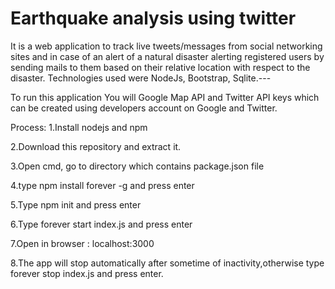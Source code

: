 # Earthquake analysis using twitter
It is a web application to track live tweets/messages from social networking sites and in case of an alert of a natural disaster alerting registered users by sending mails to them based on their relative location with respect to the disaster. Technologies used were NodeJs, Bootstrap, Sqlite.---

To run this application
You will Google Map API and Twitter API keys which can be created using developers account on Google and Twitter.

Process:
1.Install nodejs and npm

2.Download this repository and extract it.

3.Open cmd, go to directory which contains package.json file

4.type npm install forever -g and press enter 

5.Type npm init  and press enter

6.Type forever start index.js and press enter

7.Open in browser : localhost:3000

8.The app will stop automatically after sometime of inactivity,otherwise type forever stop index.js and press enter.
